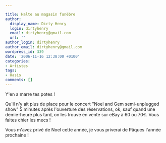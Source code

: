 ```yaml
---

title: Halte au magasin funèbre
author:
  display_name: Dirty Henry
  login: dirtyhenry
  email: dirtyhenry@gmail.com
  url: ''
author_login: dirtyhenry
author_email: dirtyhenry@gmail.com
wordpress_id: 339
date: '2006-11-16 12:38:00 +0100'
categories:
- Artistes
tags:
- Oasis
comments: []
---
```

Y'en a marre tes potes ! 

Qu'il n'y ait plus de place pour le concert "Noel and Gem semi-unplugged show" 5 minutes après l'ouverture des réservations, ok, sauf quand une demie-heure plus tard, on les trouve en vente sur eBay à 60 ou 70€. Vous faites chier les mecs !

Vous m'avez privé de Noel cette année, je vous priverai de Pâques l'année prochaine !
